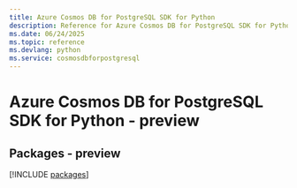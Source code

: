 ```yaml
---
title: Azure Cosmos DB for PostgreSQL SDK for Python
description: Reference for Azure Cosmos DB for PostgreSQL SDK for Python
ms.date: 06/24/2025
ms.topic: reference
ms.devlang: python
ms.service: cosmosdbforpostgresql
---
```

# Azure Cosmos DB for PostgreSQL SDK for Python - preview
## Packages - preview
[!INCLUDE [packages](cosmos-db-for-postgresql-index.md)]
